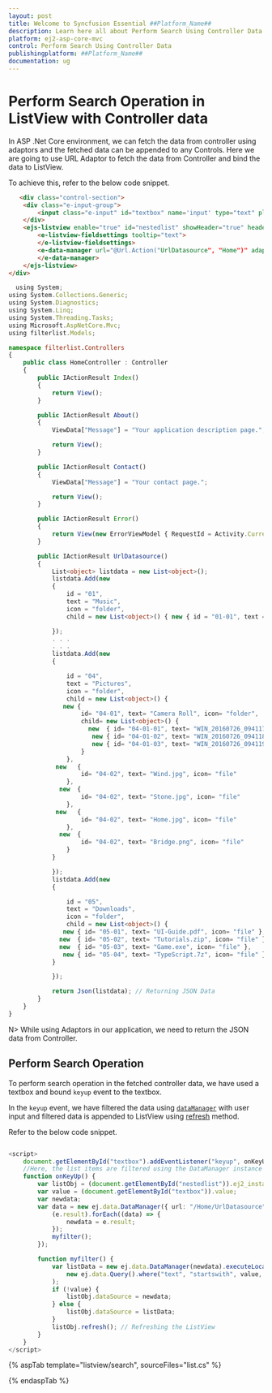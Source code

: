 ```yaml
---
layout: post
title: Welcome to Syncfusion Essential ##Platform_Name##
description: Learn here all about Perform Search Using Controller Data of Syncfusion Essential ##Platform_Name## widgets based on HTML5 and jQuery.
platform: ej2-asp-core-mvc
control: Perform Search Using Controller Data
publishingplatform: ##Platform_Name##
documentation: ug
---
```


# Perform Search Operation in ListView with Controller data

In ASP .Net Core environment, we can fetch the data from controller using adaptors and the fetched data can be appended to any Controls.
Here we are going to use URL Adaptor to fetch the data from Controller and bind the data to ListView.

To achieve this, refer to the below code snippet.

```html
   <div class="control-section">
    <div class="e-input-group">
        <input class="e-input" id="textbox" name='input' type="text" placeholder="Search" />
    </div>
    <ejs-listview enable="true" id="nestedlist" showHeader="true" headerTitle="Folder">
        <e-listview-fieldsettings tooltip="text">
        </e-listview-fieldsettings>
        <e-data-manager url="@Url.Action("UrlDatasource", "Home")" adaptor="UrlAdaptor">
        </e-data-manager>
    </ejs-listview>
</div>

```

```typescript
  using System;
using System.Collections.Generic;
using System.Diagnostics;
using System.Linq;
using System.Threading.Tasks;
using Microsoft.AspNetCore.Mvc;
using filterlist.Models;

namespace filterlist.Controllers
{
    public class HomeController : Controller
    {
        public IActionResult Index()
        {
            return View();
        }

        public IActionResult About()
        {
            ViewData["Message"] = "Your application description page.";

            return View();
        }

        public IActionResult Contact()
        {
            ViewData["Message"] = "Your contact page.";

            return View();
        }

        public IActionResult Error()
        {
            return View(new ErrorViewModel { RequestId = Activity.Current?.Id ?? HttpContext.TraceIdentifier });
        }

        public IActionResult UrlDatasource()
        {
            List<object> listdata = new List<object>();
            listdata.Add(new
            {
                id = "01",
                text = "Music",
                icon = "folder",
                child = new List<object>() { new { id = "01-01", text = "Gouttes.mp3", icon = "file" } }

            });
            . . .
            . . .
            listdata.Add(new
            {

                id = "04",
                text = "Pictures",
                icon = "folder",
                child = new List<object>() {
               new {
                    id= "04-01", text= "Camera Roll", icon= "folder",
                    child= new List<object>() {
                      new  { id= "04-01-01", text= "WIN_20160726_094117.JPG", icon= "file" },
                       new { id= "04-01-02", text= "WIN_20160726_094118.JPG", icon= "file" },
                       new { id= "04-01-03", text= "WIN_20160726_094119.JPG", icon= "file" }
                    }
                },
             new   {
                    id= "04-02", text= "Wind.jpg", icon= "file"
                },
              new  {
                    id= "04-02", text= "Stone.jpg", icon= "file"
                },
             new   {
                    id= "04-02", text= "Home.jpg", icon= "file"
                },
              new  {
                    id= "04-02", text= "Bridge.png", icon= "file"
                }
            }

            });
            listdata.Add(new
            {

                id = "05",
                text = "Downloads",
                icon = "folder",
                child = new List<object>() {
               new { id= "05-01", text= "UI-Guide.pdf", icon= "file" },
              new  { id= "05-02", text= "Tutorials.zip", icon= "file" },
              new  { id= "05-03", text= "Game.exe", icon= "file" },
               new { id= "05-04", text= "TypeScript.7z", icon= "file" },
            }

            });

            return Json(listdata); // Returning JSON Data
        }
    }
}

```

N> While using Adaptors in our application, we need to return the JSON data from Controller.

## Perform Search Operation

To perform search operation in the fetched controller data, we have used a textbox and bound `keyup` event to the textbox.

In the `keyup` event, we have filtered the data using [`dataManager`](https://ej2.syncfusion.com/documentation/api/data/dataManager/) with user input and filtered data is appended to ListView using [refresh](https://ej2.syncfusion.com/documentation/api/list-view/#refresh) method.

Refer to the below code snippet.

```typescript

<script>
    document.getElementById("textbox").addEventListener("keyup", onKeyUp);
    //Here, the list items are filtered using the DataManager instance for ListView
    function onKeyUp() {
        var listObj = (document.getElementById("nestedlist")).ej2_instances[0];
        var value = (document.getElementById("textbox")).value;
        var newdata;
        var data = new ej.data.DataManager({ url: "/Home/UrlDatasource", adaptor: new ej.data.UrlAdaptor }).executeQuery(new ej.data.Query()).then((e) => {
            (e.result).forEach((data) => {
                newdata = e.result;
            });
            myfilter();
        });

        function myfilter() {
            var listData = new ej.data.DataManager(newdata).executeLocal(
                new ej.data.Query().where("text", "startswith", value, true)
            );
            if (!value) {
                listObj.dataSource = newdata;
            } else {
                listObj.dataSource = listData;
            }
            listObj.refresh(); // Refreshing the ListView
        }
    }
</script>

```

{% aspTab template="listview/search", sourceFiles="list.cs" %}

{% endaspTab %}